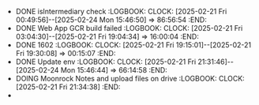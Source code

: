 - DONE isIntermediary check
  :LOGBOOK:
  CLOCK: [2025-02-21 Fri 00:49:56]--[2025-02-24 Mon 15:46:50] =>  86:56:54
  :END:
- DONE Web App GCR  build failed
  :LOGBOOK:
  CLOCK: [2025-02-21 Fri 03:04:30]--[2025-02-21 Fri 19:04:34] =>  16:00:04
  :END:
- DONE 1602
  :LOGBOOK:
  CLOCK: [2025-02-21 Fri 19:15:01]--[2025-02-21 Fri 19:30:08] =>  00:15:07
  :END:
- DONE Update env
  :LOGBOOK:
  CLOCK: [2025-02-21 Fri 21:31:46]--[2025-02-24 Mon 15:46:44] =>  66:14:58
  :END:
- DOING Moonrock Notes and upload files on drive
  :LOGBOOK:
  CLOCK: [2025-02-21 Fri 21:34:38]
  :END:
-